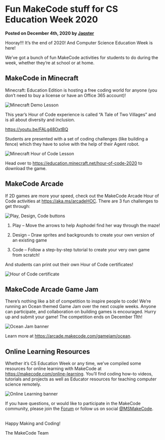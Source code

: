 # Fun MakeCode stuff for CS Education Week 2020

**Posted on December 4th, 2020 by [Jaqster](https://github.com/jaqster)**

Hooray!!! It’s the end of 2020! And Computer Science Education Week is here!

We’ve got a bunch of fun MakeCode activities for students to do during the week, whether they’re at school or at home.

## MakeCode in Minecraft

Minecraft: Education Edition is hosting a free coding world for anyone (you don’t need to buy a license or have an Office 365 account)!

![Minecraft Demo Lesson](/static/blog/csed-week/csed-week-2020/minecraft-demo.png)

This year’s Hour of Code experience is called “A Tale of Two Villages” and is all about diversity and inclusion.

https://youtu.be/FALg48OxtBQ

Students are presented with a set of coding challenges (like building a fence) which they have to solve with the help of their Agent robot.

![Minecraft Hour of Code Lesson](/static/blog/csed-week/csed-week-2020/minecraft-hoc.png)

Head over to https://education.minecraft.net/hour-of-code-2020 to download the game.

## MakeCode Arcade

If 2D games are more your speed, check out the MakeCode Arcade Hour of Code activities at https://aka.ms/arcadeHOC. There are 3 fun challenges to get through:

![Play, Design, Code buttons](/static/blog/csed-week/csed-week-2020/play-design-code.png)

1. Play – Move the arrows to help Asphodel find her way through the maze!

2. Design – Draw sprites and backgrounds to create your own version of an existing game

3. Code – Follow a step-by-step tutorial to create your very own game from scratch!

And students can print out their own Hour of Code certificates!

![Hour of Code certificate](/static/blog/csed-week/csed-week-2020/hoc-certificate.png)

## MakeCode Arcade Game Jam

There’s nothing like a bit of competition to inspire people to code! We’re running an Ocean themed Game Jam over the next couple weeks. Anyone can participate, and collaboration on building games is encouraged. Hurry up and submit your game! The competition ends on December 11th!

![Ocean Jam banner](/static/blog/csed-week/csed-week-2020/ocean-jam.png)

Learn more at https://arcade.makecode.com/gamejam/ocean.

## Online Learning Resources

Whether it’s CS Education Week or any time, we’ve compiled some resources for online learning with MakeCode at https://makecode.com/online-learning. You’ll find coding how-to videos, tutorials and projects as well as Educator resources for teaching computer science remotely.

![Online Learning banner](/static/blog/csed-week/csed-week-2020/online-learning.png)

If you have questions, or would like to participate in the MakeCode community, please join the [Forum](https://forum.makecode.com) or follow us on social [@MSMakeCode](https://twitter.com/MSMakeCode).

<br/>
Happy Making and Coding!

The MakeCode Team